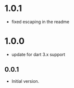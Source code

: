# 1.0.1
- fixed escaping in the readme

# 1.0.0
- update for dart 3.x support

## 0.0.1

- Initial version.
